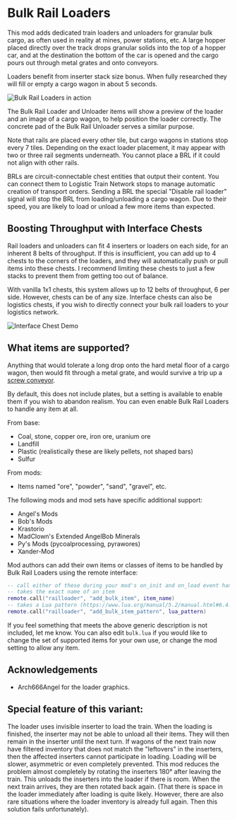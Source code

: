 # Bulk Rail Loaders

This mod adds dedicated train loaders and unloaders for granular bulk cargo,
as often used in reality at mines, power stations, etc.  A large hopper placed
directly over the track drops granular solids into the top of a hopper car,
and at the destination the bottom of the car is opened and the cargo pours out
through metal grates and onto conveyors.

Loaders benefit from inserter stack size bonus.  When fully researched they will
fill or empty a cargo wagon in about 5 seconds.

![Bulk Rail Loaders in action](https://github.com/mspielberg/factorio-railloader/raw/master/resources/snapshot.jpg)

The Bulk Rail Loader and Unloader items will show a preview of the loader and
an image of a cargo wagon, to help position the loader correctly. The
concrete pad of the Bulk Rail Unloader serves a similar purpose.

Note that rails are placed every other tile, but cargo wagons in stations
stop every 7 tiles. Depending on the exact loader placement, it may appear
with two or three rail segments underneath. You cannot place a BRL if it
could not align with other rails.

BRLs are circuit-connectable chest entities that output their content. You
can connect them to Logistic Train Network stops to manage automatic creation
of transport orders. Sending a BRL the special "Disable rail loader" signal
will stop the BRL from loading/unloading a cargo wagon. Due to their speed,
you are likely to load or unload a few more items than expected.

## Boosting Throughput with Interface Chests

Rail loaders and unloaders can fit 4 inserters or loaders on each side, for
an inherent 8 belts of throughput. If this is insufficient, you can add up to
4 chests to the corners of the loaders, and they will automatically push or
pull items into these chests. I recommend limiting these chests to just a few
stacks to prevent them from getting too out of balance.

With vanilla 1x1 chests, this system allows up to 12 belts of throughput, 6
per side. However, chests can be of any size. Interface chests can also be
logistics chests, if you wish to directly connect your bulk rail loaders to
your logistics network.

![Interface Chest Demo](https://github.com/mspielberg/factorio-railloader/raw/master/resources/interfacechests.jpg)

## What items are supported?

Anything that would tolerate a long drop onto the hard metal floor of a cargo
wagon, then would fit through a metal grate, and would survive a trip up a
[screw conveyor](https://en.wikipedia.org/wiki/Screw_conveyor).

By default, this does not include plates, but a setting is available to enable
them if you wish to abandon realism. You can even enable Bulk Rail Loaders to
handle any item at all.

From base:

* Coal, stone, copper ore, iron ore, uranium ore
* Landfill
* Plastic (realistically these are likely pellets, not shaped bars)
* Sulfur

From mods:

* Items named "ore", "powder", "sand", "gravel", etc.

The following mods and mod sets have specific additional support:

* Angel's Mods
* Bob's Mods
* Krastorio
* MadClown's Extended AngelBob Minerals
* Py's Mods (pycoalprocessing, pyrawores)
* Xander-Mod

Mod authors can add their own items or classes of items to be handled
by Bulk Rail Loaders using the remote interface:

```lua
-- call either of these during your mod's on_init and on_load event handlers
-- takes the exact name of an item
remote.call("railloader", "add_bulk_item", item_name)
-- takes a Lua pattern (https://www.lua.org/manual/5.2/manual.html#6.4.1)
remote.call("railloader", "add_bulk_item_pattern", lua_pattern)
```

If you feel something that meets the above generic description is not
included, let me know.  You can also edit `bulk.lua` if you would like
to change the set of supported items for your own use, or change the
mod setting to allow any item.

## Acknowledgements

* Arch666Angel for the loader graphics.

## Special feature of this variant:
The loader uses invisible inserter to load the train. When the loading is finished, the inserter may not be able to unload all their items. They will then remain in the inserter until the next turn. If wagons of the next train now have filtered inventory that does not match the "leftovers" in the inserters, then the affected inserters cannot participate in loading. Loading will be slower, asymmetric or even completely prevented.
This mod reduces the problem almost completely by rotating the inserters 180° after leaving the train. This unloads the inserters into the loader if there is room. When the next train arrives, they are then rotated back again.
(That there is space in the loader immediately after loading is quite likely. However, there are also rare situations where the loader inventory is already full again. Then this solution fails unfortunately).
